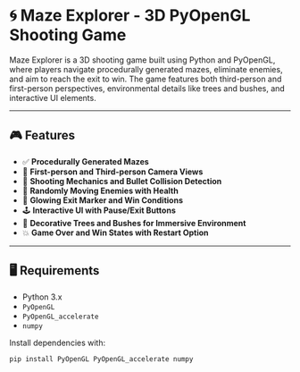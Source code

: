 # 🌀 Maze Explorer - 3D PyOpenGL Shooting Game

Maze Explorer is a 3D shooting game built using Python and PyOpenGL, where players navigate procedurally generated mazes, eliminate enemies, and aim to reach the exit to win. The game features both third-person and first-person perspectives, environmental details like trees and bushes, and interactive UI elements.

---

## 🎮 Features

- ✅ **Procedurally Generated Mazes**  
- 🚶 **First-person and Third-person Camera Views**  
- 🔫 **Shooting Mechanics and Bullet Collision Detection**  
- 🧟 **Randomly Moving Enemies with Health**  
- 🧭 **Glowing Exit Marker and Win Conditions**  
- 🕹️ **Interactive UI with Pause/Exit Buttons**  
- 🌳 **Decorative Trees and Bushes for Immersive Environment**  
- 💥 **Game Over and Win States with Restart Option**  

---

## 🖥️ Requirements

- Python 3.x
- `PyOpenGL`
- `PyOpenGL_accelerate`
- `numpy`

Install dependencies with:

```bash
pip install PyOpenGL PyOpenGL_accelerate numpy

